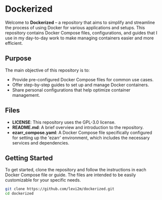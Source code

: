 # Dockerized

Welcome to **Dockerized** – a repository that aims to simplify and streamline the process of using Docker for various applications and setups. This repository contains Docker Compose files, configurations, and guides that I use in my day-to-day work to make managing containers easier and more efficient.

## Purpose

The main objective of this repository is to:

- Provide pre-configured Docker Compose files for common use cases.
- Offer step-by-step guides to set up and manage Docker containers.
- Share personal configurations that help optimize container management.

## Files

- **LICENSE**: This repository uses the GPL-3.0 license.
- **README.md**: A brief overview and introduction to the repository.
- **ezarr_compose.yaml**: A Docker Compose file specifically configured for setting up the 'ezarr' environment, which includes the necessary services and dependencies.

## Getting Started

To get started, clone the repository and follow the instructions in each Docker Compose file or guide. The files are intended to be easily customizable for your specific needs.

```bash
git clone https://github.com/levi2m/dockerized.git
cd dockerized
